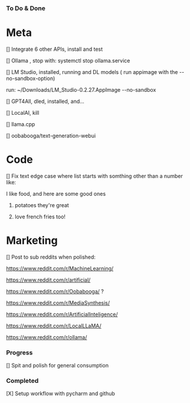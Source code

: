 ### To Do & Done

# Meta 
[] Integrate 6 other APIs, install and test  

[] Ollama , stop with: systemctl stop ollama.service

[] LM Studio, installed, running and DL models
( run appimage with the --no-sandbox-option)

run: ~/Downloads/LM_Studio-0.2.27.AppImage --no-sandbox

[] GPT4All, dled, installed, and...

[] LocalAI, kill

[] llama.cpp

[] oobabooga/text-generation-webui

# Code

[] Fix text edge case where list starts with somthing other than a number like: 

I like food, and here are some good ones

1. potatoes they're great

2. love french fries too!
# Marketing

[] Post to sub reddits when polished:

https://www.reddit.com/r/MachineLearning/

https://www.reddit.com/r/artificial/

https://www.reddit.com/r/Oobabooga/ ?

https://www.reddit.com/r/MediaSynthesis/

https://www.reddit.com/r/ArtificialInteligence/

https://www.reddit.com/r/LocalLLaMA/

https://www.reddit.com/r/ollama/


### Progress

[] Spit and polish for general consumption

### Completed

[X] Setup workflow with pycharm and github